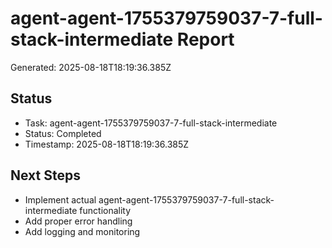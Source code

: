 # agent-agent-1755379759037-7-full-stack-intermediate Report

Generated: 2025-08-18T18:19:36.385Z

## Status
- Task: agent-agent-1755379759037-7-full-stack-intermediate
- Status: Completed
- Timestamp: 2025-08-18T18:19:36.385Z

## Next Steps
- Implement actual agent-agent-1755379759037-7-full-stack-intermediate functionality
- Add proper error handling
- Add logging and monitoring
